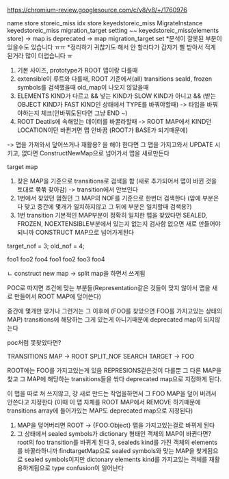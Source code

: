 https://chromium-review.googlesource.com/c/v8/v8/+/1760976


name store storeic_miss
idx store keyedstoreic_miss
MigrateInstance  keyedstoreic_miss migration_target setting ~~
keyedstoreic_miss(elements store) -> map is deprecated -> map migration_target set
*분석이 잘못된 부분이 있을수도 있습니다 ㅠㅠ
*정리하기 귀찮기도 해서 안 할라다가 갑자기 삘 받아서 적게 된거라 많이 더럽습니다 ㅠ 


1. 기본 사이즈, prototype가 ROOT 맵이랑 다를때
2. extensible이 루트와 다를때, ROOT 기준에서(all) transitions seald, frozen symbols를 검색했을때 old_map이 나오지 않았을때 
3. ELEMENTS KIND가 다르고 && 넣는 KIND가 SLOW KIND가 아니고 && (받는 OBJECT KIND가 FAST KIND인 상태에서 TYPE를 바꿔야할때) -> 타입을 바꿔야하는지 체크(안바꿔도된다면 그냥 END ~)
4. ROOT Deatils에 속해있는 데이터를 바꿀라할때 -> ROOT MAP에서 KIND던 LOCATION이던 바뀐거면 맵 안바꿈 (ROOT가 BASE가 되기때문에) 

-> 맵을 가져와서 덮어쓰거나 재활용? 을 해야 한다면 그 맵을 가지고와서 UPDATE 시키고, 없다면 ConstructNewMap으로 넘어가서 맵을 새로만든다


target map
1. 찾은 MAP을 기준으로 transitions로 검색을 함 (새로 추가되어서 맵이 바뀐 것을 토대로 쭊쭊 찾아감) -> transition에서 안보인다
2. 1번에서 찾았던 멈췄던 그 MAP의 NOF를 기준으로 한번더 검색한다 (앞에 부분은 다 맞고 중간에 몇개가 일치하지않고 그 뒤에 부분은 일치할때 검색용?)
3. 1번 transition 기본적인 MAP부분이 정확히 일치한 맵을 찾았다면 SEALED, FROZEN, NOEXTENSIBLE부분에서 있는지 없는지 검사함 없으면 새로 만들어야되니까 CONSTRUCT MAP으로 넘어가게된다


target_nof = 3;
old_nof = 4;

foo1 foo2 foo4
foo1 foo2 foo3 foo4

ㄴ construct new map -> split map을 하면서 쓰게됨

POC로 따지면 조건에 맞는 부분들(Representation같은 것들이 맞지 않아서 맵을 새로 만들어서 ROOT MAP에 덮어쓴다)

중간에 몇개만 맞거나 그런거는 그 이후에 (FOO를 찾았으면 FOO를 가지고있는 상태의 MAP) transitions에 해당하는 그게 있는게 아니기때문에 deprecated map이 되지않는다

poc처럼 못찾았다면?

TRANSITIONS MAP -> ROOT
SPLIT_NOF SEARCH TARGET -> FOO

ROOT에는 FOO를 가지고있는게 있음 REPRESIONS같은것이 다를뿐
그 다른 MAP을 찾고 그 MAP에 해당하는 transitions들을 싺다 deprecated map으로 지정하게 된다.

이 맵을 따로 쳐 쓰지않고, 걍 새로 만드는 작업을하면서 그 FOO MAP을 덮어 버려서 안쓴다고 지정한다 (이때 이 맵 자체를 ROOT MAP에서 REMOVE 하기때문에 transitions array에 들어가있는 MAP도 deprecated map으로 지정된다)

1. MAP을 덮어버리면 ROOT -> {FOO:Object} 맵을 가지고있는걸로 바뀌게 된다
2. 그 상태에서 sealed symbols가 dictionary 형태인 객체의 MAP이 바뀐다면? root의 foo transition를 바뀌게 된다
3, sealeds kind를 가진 객체의 elements를 바꿀라하니까 findtargetMap으로 sealed symbols와 맞는 MAP을 찾게됨으로 sealed symbols이지만 dictonary elements kind를 가지고있는 객체를 재활용하게됨으로 type confusion이 일어난다
